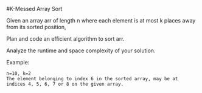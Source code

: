 #K-Messed Array Sort

Given an array arr of length n where each element is at most k places away from its sorted position,

Plan and code an efficient algorithm to sort arr.

Analyze the runtime and space complexity of your solution.

Example: 

    n=10, k=2
    The element belonging to index 6 in the sorted array, may be at indices 4, 5, 6, 7 or 8 on the given array.
